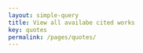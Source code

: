 ```yaml
---
layout: simple-query
title: View all availabe cited works
key: quotes
permalink: /pages/quotes/
---
```

